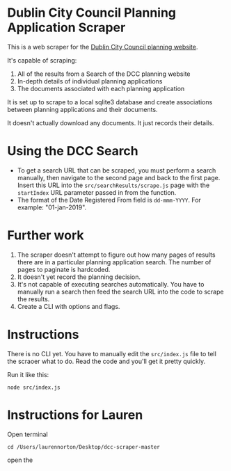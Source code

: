 # Dublin City Council Planning Application Scraper

This is a web scraper for the [Dublin City Council planning website](http://www.dublincity.ie/swiftlg/apas/run/wphappcriteria.display).

It's capable of scraping:

 1. All of the results from a Search of the DCC planning website
 2. In-depth details of individual planning applications
 3. The documents associated with each planning application

It is set up to scrape to a local sqlite3 database and create associations between planning
applications and their documents.

It doesn't actually download any documents. It just records their details.

# Using the DCC Search

 - To get a search URL that can be scraped, you must perform a search manually, then navigate to the second page and back to the first page. Insert this URL into the `src/searchResults/scrape.js` page with the `startIndex` URL parameter passed in from the function.
 - The format of the Date Registered From field is `dd-mmm-YYYY`. For example: "01-jan-2019".

# Further work

 1. The scraper doesn't attempt to figure out how many pages of results there are in a
    particular planning application search. The number of pages to paginate is hardcoded.
 2. It doesn't yet record the planning decision.
 3. It's not capable of executing searches automatically. You have to manually run a search
    then feed the search URL into the code to scrape the results.
 4. Create a CLI with options and flags.

# Instructions

There is no CLI yet. You have to manually edit the `src/index.js` file to tell the scraoer
what to do. Read the code and you'll get it pretty quickly.

Run it like this:

```
node src/index.js
```

# Instructions for Lauren

Open terminal

```
cd /Users/laurennorton/Desktop/dcc-scraper-master
```

open the 
